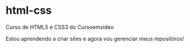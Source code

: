 # html-css
 Curso de HTML5 e CSS3  do Cursoemvideo

 Estou aprendendo a criar sites e agora vou gerenciar meus repositóros!
